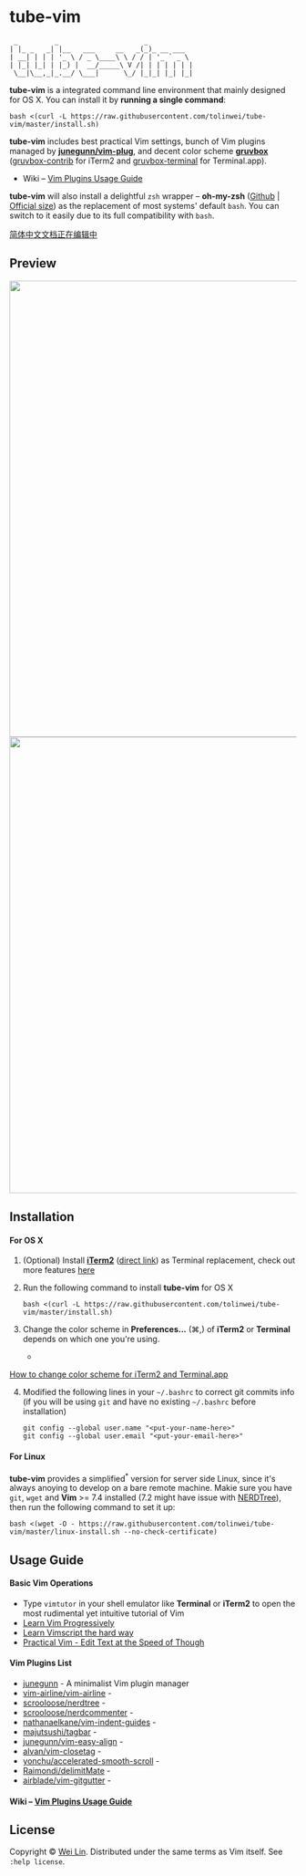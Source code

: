 tube-vim
============
```
 _         _                     _
| |_ _   _| |__   ___     __   _(_)_ __ ___
| __| | | | '_ \ / _ \____\ \ / / | '_ ` _ \
| |_| |_| | |_) |  __/_____\ V /| | | | | | |
 \__|\__,_|_.__/ \___|      \_/ |_|_| |_| |_|

```

**tube-vim** is a integrated command line environment that mainly designed for OS X. You can install it by **running a single command**:
```
bash <(curl -L https://raw.githubusercontent.com/tolinwei/tube-vim/master/install.sh)
```
**tube-vim** includes best practical Vim settings, bunch of Vim plugins managed by **[junegunn/vim-plug](https://github.com/junegunn/vim-plug)**, and decent color scheme **[gruvbox](https://github.com/morhetz/gruvbox)** ([gruvbox-contrib](https://github.com/morhetz/gruvbox-contrib) for iTerm2 and [gruvbox-terminal](https://github.com/flipxfx/gruvbox-terminal) for Terminal.app).

- Wiki – [Vim Plugins Usage Guide](https://github.com/tolinwei/tube-vim/wiki/Vim-Plugins-Usage-Guide)

**tube-vim** will also install a delightful `zsh` wrapper – **oh-my-zsh** ([Github](https://github.com/robbyrussell/oh-my-zsh) | [Official size](http://ohmyz.sh/)) as the replacement of most systems' default `bash`. You can switch to it easily due to its full compatibility with `bash`.

<a href="https://github.com/tolinwei/tube-vim/wiki/%E7%AE%80%E4%BD%93%E4%B8%AD%E6%96%87%E6%96%87%E6%A1%A3" target="_blank">
简体中文文档正在编辑中</a>

## Preview
<img src="https://raw.githubusercontent.com/tolinwei/dev-config/master/preview/gruvbox-java.png" width="800">
<img src="https://raw.githubusercontent.com/tolinwei/dev-config/master/preview/gruvbox-vimrc.png" width="800">


## Installation

#### For OS X
1. (Optional) Install **[iTerm2](https://iterm2.com/index.html)** ([direct link](https://iterm2.com/downloads/stable/iTerm2_v2_0.zip)) as Terminal replacement, check out more features [here](https://iterm2.com/features.html)

2. Run the following command to install **tube-vim** for OS X
     ```
     bash <(curl -L https://raw.githubusercontent.com/tolinwei/tube-vim/master/install.sh)
     ```
3. Change the color scheme in **Preferences...** (⌘,) of **iTerm2** or **Terminal** depends on which one you're using.
     + <a href="https://github.com/tolinwei/tube-vim/wiki/How-to-change-color-scheme-for-iTerm2-and-Terminal.app" target="_blank">
How to change color scheme for iTerm2 and Terminal.app</a>

4. Modified the following lines in your `~/.bashrc` to correct git commits info (if you will be using `git` and have no existing `~/.bashrc` before installation)
     ```
     git config --global user.name "<put-your-name-here>"
     git config --global user.email "<put-your-email-here>"
     ```

#### For Linux

**tube-vim** provides a simplified<sup>*</sup> version for server side Linux, since it's always anoying to develop on a bare remote machine. Makie sure you have `git`, `wget` and __Vim__ >= 7.4 installed (7.2 might have issue with [NERDTree](https://github.com/scrooloose/nerdtree)), then run the following command to set it up:
```
bash <(wget -O - https://raw.githubusercontent.com/tolinwei/tube-vim/master/linux-install.sh --no-check-certificate)
```

## Usage Guide

#### Basic Vim Operations

- Type `vimtutor` in your shell emulator like **Terminal** or **iTerm2** to open the most rudimental yet intuitive tutorial of Vim
- [Learn Vim Progressively](http://yannesposito.com/Scratch/en/blog/Learn-Vim-Progressively/)
- [Learn Vimscript the hard way](http://learnvimscriptthehardway.stevelosh.com/)
- [Practical Vim - Edit Text at the Speed of Though](http://media.pragprog.com/titles/dnvim/toc.pdf)

#### Vim Plugins List

- [junegunn](https://github.com/junegunn/vim-plug) - A minimalist Vim plugin manager
- [vim-airline/vim-airline](https://github.com/vim-airline/vim-airline) - 
- [scrooloose/nerdtree](https://github.com/scrooloose/nerdtree) -
- [scrooloose/nerdcommenter](https://github.com/scrooloose/nerdcommenter) - 
- [nathanaelkane/vim-indent-guides](https://github.com/nathanaelkane/vim-indent-guides) - 
- [majutsushi/tagbar](https://github.com/majutsushi/tagbar) - 
- [junegunn/vim-easy-align](https://github.com/junegunn/vim-easy-align) - 
- [alvan/vim-closetag](https://github.com/alvan/vim-closetag) - 
- [yonchu/accelerated-smooth-scroll](https://github.com/yonchu/accelerated-smooth-scroll) - 
- [Raimondi/delimitMate](https://github.com/Raimondi/delimitMate) - 
- [airblade/vim-gitgutter](https://github.com/airblade/vim-gitgutter) - 

#### Wiki – [Vim Plugins Usage Guide](https://github.com/tolinwei/tube-vim/wiki/Vim-Plugins-Usage-Guide)

## License

Copyright © [Wei Lin](http://www.linkedin.com/in/tolinwei). Distributed under the same terms as Vim itself. See `:help license`.

